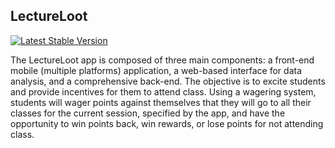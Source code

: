 ## LectureLoot

[![Latest Stable Version](https://poser.pugx.org/leaphly/cart-bundle/version.png)](https://packagist.org/packages/leaphly/cart-bundle)

The LectureLoot app is composed of three main components: a front-end mobile (multiple platforms) application, a web-based interface for data analysis, and a comprehensive back-end. The objective is to excite students and provide incentives for them to attend class. Using a wagering system, students will wager points against themselves that they will go to all their classes for the current session, specified by the app, and have the opportunity to win points back, win rewards, or lose points for not attending class.

